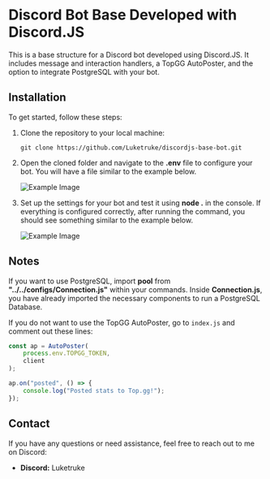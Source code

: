 
# Discord Bot Base Developed with Discord.JS

This is a base structure for a Discord bot developed using Discord.JS. It includes message and interaction handlers, a TopGG AutoPoster, and the option to integrate PostgreSQL with your bot.

## Installation

To get started, follow these steps:

1. Clone the repository to your local machine:

   ```shell
   git clone https://github.com/Luketruke/discordjs-base-bot.git
   ```

2. Open the cloned folder and navigate to the **.env** file to configure your bot. You will have a file similar to the example below.

   ![Example Image](https://i.imgur.com/VYiieZ1.png)

3. Set up the settings for your bot and test it using **node .** in the console. If everything is configured correctly, after running the command, you should see something similar to the example below.

   ![Example Image](https://i.imgur.com/rAUbDrX.png)



## Notes

If you want to use PostgreSQL, import **pool** from **"../../configs/Connection.js"** within your commands. Inside **Connection.js**, you have already imported the necessary components to run a PostgreSQL Database.

If you do not want to use the TopGG AutoPoster, go to `index.js` and comment out these lines:

```javascript
const ap = AutoPoster(
    process.env.TOPGG_TOKEN,
    client
);

ap.on("posted", () => {
    console.log("Posted stats to Top.gg!");
});
```
## Contact

If you have any questions or need assistance, feel free to reach out to me on Discord:

- **Discord:** Luketruke
